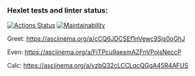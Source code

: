 
### Hexlet tests and linter status:
[![Actions Status](https://github.com/ssidorovan/java-project-61/workflows/hexlet-check/badge.svg)](https://github.com/ssidorovan/java-project-61/actions)
[![Maintainability](https://api.codeclimate.com/v1/badges/74b9c77994449ec288ea/maintainability)](https://codeclimate.com/github/ssidorovan/java-project-61/maintainability)

Greet: https://asciinema.org/a/cCQ6JDCSEf1nVewc9Sjs0oGhJ

Even: https://asciinema.org/a/FiTPcu9aesmAZFnVPojsNeccP

Calc: https://asciinema.org/a/vzbQ32cLCCLqcQGgA45R4AFUS
